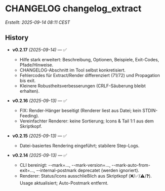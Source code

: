 # CHANGELOG changelog_extract

_Erstellt: 2025-09-14 08:11 CEST_

## History

- **v0.2.17** *(2025-09-14)* — ✅
  - Hilfe stark erweitert: Beschreibung, Optionen, Beispiele, Exit-Codes, Pfade/Hinweise.
  - CHANGELOG-Abschnitt im Tool selbst konkretisiert.
  - Fehlercodes für Extract/Render differenziert (71/72) und Propagation bis exit.
  - Kleinere Robustheitsverbesserungen (CRLF-Säuberung bleibt erhalten).

- **v0.2.16** *(2025-09-13)* — ✅
  - FIX: Render-Hänger beseitigt (Renderer liest aus Datei; kein STDIN-Feeding).
  - Vereinfachter Renderer: keine Sortierung; Icons & Tail 1:1 aus dem Skriptkopf.

- **v0.2.15** *(2025-09-13)* — ✅
  - Datei-basiertes Rendering eingeführt; stabilere Step-Logs.

- **v0.2.14** *(2025-09-13)* — ✅
  - CLI bereinigt: --mark=…, --mark-version=…, --mark-auto-from-exit=…, --internal-postmark deprecatet (werden ignoriert).
  - Renderer: Status/Icons ausschließlich aus Skriptkopf (❌/✅/⚠️/❓). Usage aktualisiert; Auto-Postmark entfernt.
